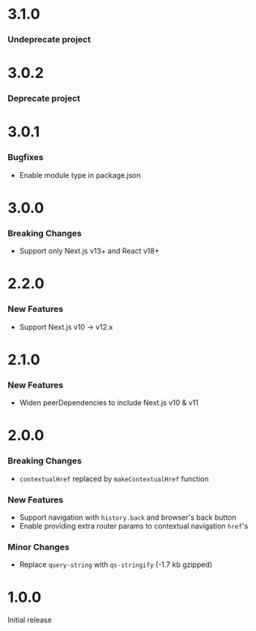 # 3.1.0

### Undeprecate project

# 3.0.2

### Deprecate project

# 3.0.1

### Bugfixes

- Enable module type in package.json

# 3.0.0

### Breaking Changes

- Support only Next.js v13+ and React v18+

# 2.2.0

### New Features

- Support Next.js v10 -> v12.x

# 2.1.0

### New Features

- Widen peerDependencies to include Next.js v10 & v11

# 2.0.0

### Breaking Changes

- `contextualHref` replaced by `makeContextualHref` function

### New Features

- Support navigation with `history.back` and browser's back button
- Enable providing extra router params to contextual navigation `href`'s

### Minor Changes

- Replace `query-string` with `qs-stringify` (-1.7 kb gzipped)

# 1.0.0

Initial release
